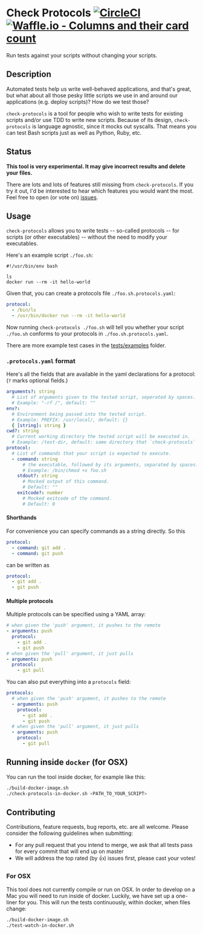 # Check Protocols [![CircleCI](https://circleci.com/gh/Originate/check-protocols.svg?style=svg)](https://circleci.com/gh/Originate/check-protocols) [![Waffle.io - Columns and their card count](https://badge.waffle.io/Originate/check-protocols.svg?columns=all)](https://waffle.io/Originate/check-protocols)

Run tests against your scripts without changing your scripts.

## Description

Automated tests help us write well-behaved applications, and that's great, but
what about all those pesky little scripts we use in and around our applications
(e.g. deploy scripts)? How do we test those?

`check-protocols` is a tool for people who wish to write tests for existing
scripts and/or use TDD to write new scripts. Because of its design,
`check-protocols` is language agnostic, since it mocks out syscalls. That means
you can test Bash scripts just as well as Python, Ruby, etc.


## Status

**This tool is very experimental. It may give incorrect results and delete your
files.**

There are lots and lots of features still missing from `check-protocols`. If you
try it out, I'd be interested to hear which features you would want the most.
Feel free to open (or vote on)
[issues](https://github.com/Originate/check-protocols/issues).

## Usage

`check-protocols` allows you to write tests -- so-called protocols -- for
scripts (or other executables) -- without the need to modify your executables.

Here's an example script `./foo.sh`:

```shell
#!/usr/bin/env bash

ls
docker run --rm -it hello-world
```

Given that, you can create a protocols file `./foo.sh.protocols.yaml`:

```yaml
protocol:
  - /bin/ls
  - /usr/bin/docker run --rm -it hello-world
```

Now running `check-protocols ./foo.sh` will tell you whether your script
`./foo.sh` conforms to your protocols in `./foo.sh.protocols.yaml`.

There are more example test cases in the [tests/examples](./tests/examples)
folder.

### `.protocols.yaml` format

Here's all the fields that are available in the yaml declarations for a
protocol: (`?` marks optional fields.)

``` yaml
arguments?: string
  # List of arguments given to the tested script, seperated by spaces.
  # Example: "-rf /", default: ""
env?:
  # Environment being passed into the tested script.
  # Example: PREFIX: /usr/local/, default: {}
  { [string]: string }
cwd?: string
  # Current working directory the tested script will be executed in.
  # Example: /test-dir, default: same directory that `check-protocols` is run in.
protocol:
  # List of commands that your script is expected to execute.
  - command: string
      # the executable, followed by its arguments, separated by spaces.
      # Example: /bin/chmod +x foo.sh
    stdout?: string
      # Mocked output of this command.
      # Default: ""
    exitcode?: number
      # Mocked exitcode of the command.
      # Default: 0
```

#### Shorthands

For convenience you can specify commands as a string directly. So this

``` yaml
protocol:
  - command: git add .
  - command: git push
```

can be written as

``` yaml
protocol:
  - git add .
  - git push
```

#### Multiple protocols

Multiple protocols can be specified using a YAML array:

``` yaml
# when given the 'push' argument, it pushes to the remote
- arguments: push
  protocol:
    - git add .
    - git push
# when given the 'pull' argument, it just pulls
- arguments: push
  protocol:
    - git pull
```

You can also put everything into a `protocols` field:

``` yaml
protocols:
  # when given the 'push' argument, it pushes to the remote
  - arguments: push
    protocol:
      - git add .
      - git push
  # when given the 'pull' argument, it just pulls
  - arguments: push
    protocol:
      - git pull
```

## Running inside `docker` (for OSX)

You can run the tool inside docker, for example like this:

``` bash
./build-docker-image.sh
./check-protocols-in-docker.sh <PATH_TO_YOUR_SCRIPT>
```

## Contributing

Contributions, feature requests, bug reports, etc. are all welcome. Please consider the following guidelines
when submitting:

* For any pull request that you intend to merge, we ask that all tests pass for every commit that will end up on master
* We will address the top rated (by :thumbsup:) issues first, please cast your votes!

### For OSX

This tool does not currently compile or run on OSX. In order to develop on a Mac you will need to
run inside of docker. Luckily, we have set up a one-liner for you. This will run the tests continuously,
within docker, when files change:

``` bash
./build-docker-image.sh
./test-watch-in-docker.sh
```

